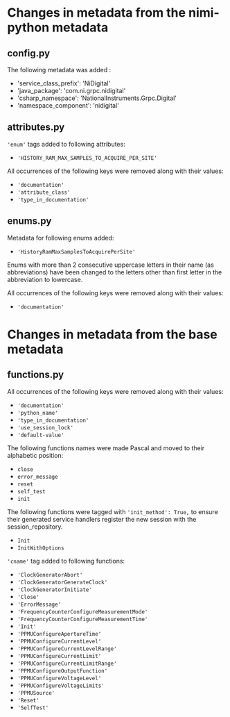 # Changes in metadata from the nimi-python metadata

## config.py

The following metadata was added : 
- 'service_class_prefix': 'NiDigital'
- 'java_package': 'com.ni.grpc.nidigital'
- 'csharp_namespace': 'NationalInstruments.Grpc.Digital'
- 'namespace_component': 'nidigital'

## attributes.py

`'enum'` tags added to following attributes:
- `'HISTORY_RAM_MAX_SAMPLES_TO_ACQUIRE_PER_SITE'`

All occurrences of the following keys were removed along with their values:
- `'documentation'`
- `'attribute_class'`
- `'type_in_documentation'`

## enums.py

Metadata for following enums added:
- `'HistoryRamMaxSamplesToAcquirePerSite'`

Enums with more than 2 consecutive uppercase letters in their name (as abbreviations) have been changed to the letters other than first letter in the abbreviation to lowercase.

All occurrences of the following keys were removed along with their values:
- `'documentation'`


# Changes in metadata from the base metadata

## functions.py

All occurrences of the following keys were removed along with their values:
- `'documentation'`
- `'python_name'`
- `'type_in_documentation'`
- `'use_session_lock'`
- `'default-value'`

The following functions names were made Pascal and moved to their alphabetic position:
 - `close`
 - `error_message`
 - `reset`
 - `self_test`
 - `init`

 The following functions were tagged with `'init_method': True,` to ensure their generated service handlers register the new session
with the session_repository.
- `Init`
- `InitWithOptions`

`'cname'` tag added to following functions:
- `'ClockGeneratorAbort'`
- `'ClockGeneratorGenerateClock'`
- `'ClockGeneratorInitiate'`
- `'Close'`
- `'ErrorMessage'`
- `'FrequencyCounterConfigureMeasurementMode'`
- `'FrequencyCounterConfigureMeasurementTime'`
- `'Init'`
- `'PPMUConfigureApertureTime'`
- `'PPMUConfigureCurrentLevel'`
- `'PPMUConfigureCurrentLevelRange'`
- `'PPMUConfigureCurrentLimit'`
- `'PPMUConfigureCurrentLimitRange'`
- `'PPMUConfigureOutputFunction'`
- `'PPMUConfigureVoltageLevel'`
- `'PPMUConfigureVoltageLimits'`
- `'PPMUSource'`
- `'Reset'`
- `'SelfTest'`
